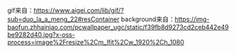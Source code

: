 gif来自：https://www.aigei.com/lib/gif/?sub=duo_la_a_meng_22#resContainer
background来自：https://img-baofun.zhhainiao.com/pcwallpaper_ugc/static/f39fb8d9273cd2ceb442e49be9282d40.jpg?x-oss-process=image%2Fresize%2Cm_lfit%2Cw_1920%2Ch_1080